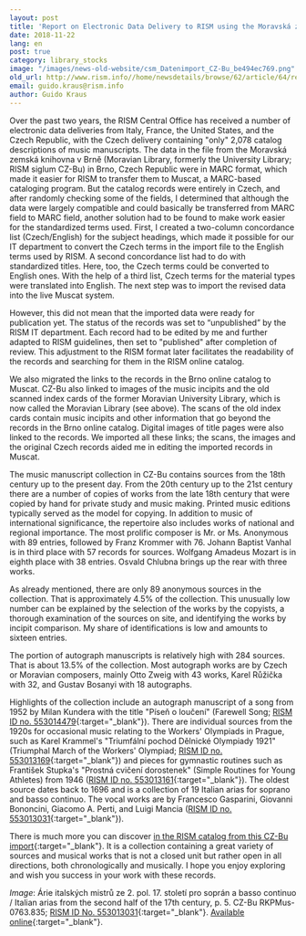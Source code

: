 ```yaml
---
layout: post
title: 'Report on Electronic Data Delivery to RISM using the Moravská zemská knihovna v Brně (Moravian Library; CZ-Bu) as an example: Requirements, Procedure, and Description of the Collection'
date: 2018-11-22
lang: en
post: true
category: library_stocks
image: "/images/news-old-website/csm_Datenimport_CZ-Bu_be494ec769.png"
old_url: http://www.rism.info//home/newsdetails/browse/62/article/64/report-on-electronic-data-delivery-to-rism-using-the-moravska-zemska-knihovna-v-brne-moravian-libra.html
email: guido.kraus@rism.info
author: Guido Kraus
---
```


Over the past two years, the RISM Central Office has received a number of electronic data deliveries from Italy, France, the United States, and the Czech Republic, with the Czech delivery containing "only" 2,078 catalog descriptions of music manuscripts. The data in the file from the Moravská zemská knihovna v Brně (Moravian Library, formerly the University Library; RISM siglum CZ-Bu) in Brno, Czech Republic were in MARC format, which made it easier for RISM to transfer them to Muscat, a MARC-based cataloging program. But the catalog records were entirely in Czech, and after randomly checking some of the fields, I determined that although the data were largely compatible and could basically be transferred from MARC field to MARC field, another solution had to be found to make work easier for the standardized terms used. First, I created a two-column concordance list (Czech/English) for the subject headings, which made it possible for our IT department to convert the Czech terms in the import file to the English terms used by RISM. A second concordance list had to do with standardized titles. Here, too, the Czech terms could be converted to English ones. With the help of a third list, Czech terms for the material types were translated into English. The next step was to import the revised data into the live Muscat system.

However, this did not mean that the imported data were ready for publication yet. The status of the records was set to “unpublished” by the RISM IT department. Each record had to be edited by me and further adapted to RISM guidelines, then set to "published" after completion of review. This adjustment to the RISM format later facilitates the readability of the records and searching for them in the RISM online catalog.

We also migrated the links to the records in the Brno online catalog to Muscat. CZ-Bu also linked to images of the music incipits and the old scanned index cards of the former Moravian University Library, which is now called the Moravian Library (see above). The scans of the old index cards contain music incipits and other information that go beyond the records in the Brno online catalog. Digital images of title pages were also linked to the records. We imported all these links; the scans, the images and the original Czech records aided me in editing the imported records in Muscat.

The music manuscript collection in CZ-Bu contains sources from the 18th century up to the present day. From the 20th century up to the 21st century there are a number of copies of works from the late 18th century that were copied by hand for private study and music making. Printed music editions typically served as the model for copying. In addition to music of international significance, the repertoire also includes works of national and regional importance. The most prolific composer is Mr. or Ms. Anonymous with 89 entries, followed by Franz Krommer with 76. Johann Baptist Vanhal is in third place with 57 records for sources. Wolfgang Amadeus Mozart is in eighth place with 38 entries. Osvald Chlubna brings up the rear with three works.

As already mentioned, there are only 89 anonymous sources in the collection. That is approximately 4.5% of the collection. This unusually low number can be explained by the selection of the works by the copyists, a thorough examination of the sources on site, and identifying the works by incipit comparison. My share of identifications is low and amounts to sixteen entries.

The portion of autograph manuscripts is relatively high with 284 sources. That is about 13.5% of the collection. Most autograph works are by Czech or Moravian composers, mainly Otto Zweig with 43 works, Karel Růžička with 32, and Gustav Bosanyi with 18 autographs.

Highlights of the collection include an autograph manuscript of a song from 1952 by Milan Kundera with the title "Píseň o loučení" (Farewell Song; [RISM ID no. 553014479](https://opac.rism.info/search?id=553014479&View=rism&Language=en){:target="_blank"}). There are individual sources from the 1920s for occasional music relating to the Workers' Olympiads in Prague, such as Karel Krammel's "Triumfální pochod Dělnické Olympiady 1921" (Triumphal March of the Workers' Olympiad; [RISM ID no. 553013169](https://opac.rism.info/search?id=553013169&View=rism&Language=en){:target="_blank"}) and pieces for gymnastic routines such as František Stupka's "Prostná cvičení dorostenek" (Simple Routines for Young Athletes) from 1946 ([RISM ID no. 553013161](https://opac.rism.info/search?id=553013161&View=rism&Language=en){:target="_blank"}). The oldest source dates back to 1696 and is a collection of 19 Italian arias for soprano and basso continuo. The vocal works are by Francesco Gasparini, Giovanni Bononcini, Giacomo A. Perti, and Luigi Mancia ([RISM ID no. 553013031](https://opac.rism.info/search?id=553013031&View=rism&Language=en){:target="_blank"}).

There is much more you can discover [in the RISM catalog from this CZ-Bu import](https://opac.rism.info/search?siglum=CZ-Bu&Language=en){:target="_blank"}. It is a collection containing a great variety of sources and musical works that is not a closed unit but rather open in all directions, both chronologically and musically. I hope you enjoy exploring and wish you success in your work with these records.

_Image_: Árie italských mistrů ze 2. pol. 17. století pro soprán a basso continuo / Italian arias from the second half of the 17th century, p. 5. CZ-Bu RKPMus-0763.835; [RISM ID No. 553013031](https://opac.rism.info/search?id=553013031&View=rism&Language=en){:target="_blank"}. [Available online](http://www.digitalniknihovna.cz/mzk/view/uuid:87aea16e-b81c-41eb-890f-1756110e822e?page=uuid:19842e34-37f3-41b1-82b6-e55597d3d33e){:target="_blank"}.

